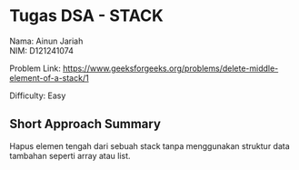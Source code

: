 # Tugas DSA - STACK

Nama: Ainun Jariah  
NIM: D121241074 

Problem Link: 
https://www.geeksforgeeks.org/problems/delete-middle-element-of-a-stack/1 

Difficulty: 
Easy     

## Short Approach Summary
Hapus elemen tengah dari sebuah stack tanpa menggunakan struktur data tambahan seperti array atau  list.  

